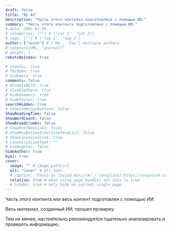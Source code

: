 ```yaml
---
draft: false
title: "By AI"
description: "Часть этого контента подготовлена с помощью ИИ."
summary: "Часть этого контента подготовлена с помощью ИИ."
# date: 2001-01-29
# categories: [""] # ["cat 1", "cat 2"]
# tags: [""] # ['tag 1', 'tag 2']
author: ["nozsh"] # ['Me', 'You'] multiple authors
# canonicalURL: "yourself"
# weight: 1
robotsNoIndex: true

# showToc: true
# TocOpen: true
# hidemeta: true
comments: false
# disableHLJS: true
# disableShare: true
# hideSummary: true
# hideFooter: true
searchHidden: true
# ShowCodeCopyButtons: false
ShowReadingTime: false
ShowWordCount: false
ShowBreadCrumbs: false
# ShowPostNavLinks: fales
# ShowRssButtonInSectionTermList: false
# ShowCanonicalLink: true
# CanonicalLinkText: ""
# UseHugoToc: false
hideAuthor: true
byai: true
cover:
  image: "" # image path/url
  alt: "Cover" # alt text
  # caption: "Photo by [Sajad Nori](#) / [Unsplash](https://unsplash.com/?sl)" # display caption under cover
  relative: true # when using page bundles set this to true
  # hidden: true # only hide on current single page
---
```


Часть этого контента или весь контент подготовлен с помощью ИИ.

Весь материал, созданный ИИ, прошел проверку.

Тем не менее, настоятельно рекомендуется тщательно анализировать и проверять информацию.